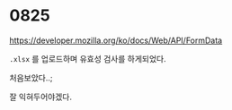 # 0825

https://developer.mozilla.org/ko/docs/Web/API/FormData

`.xlsx` 를 업로드하며 유효성 검사를 하게되었다.

처음보았다..;

잘 익혀두어야겠다.